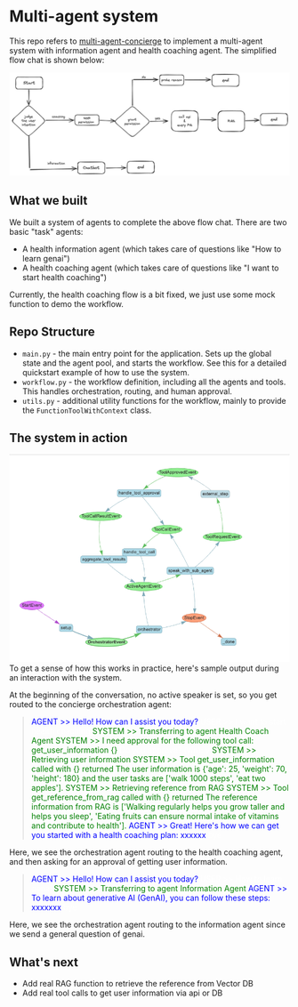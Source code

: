 # Multi-agent system
This repo refers to [multi-agent-concierge](https://github.com/run-llama/multi-agent-concierge) to implement a multi-agent system with information agent and health coaching agent. The simplified flow chat is shown below:

![flow-chat](./flow-chart.png)


## What we built

We built a system of agents to complete the above flow chat. There are two basic "task" agents:
* A health information agent (which takes care of questions like "How to learn genai")
* A health coaching agent (which takes care of questions like "I want to start health coaching")

Currently, the health coaching flow is a bit fixed, we just use some mock function to demo the workflow.

## Repo Structure

- `main.py` - the main entry point for the application. Sets up the global state and the agent pool, and starts the workflow. See this for a detailed quickstart example of how to use the system.
- `workflow.py` - the workflow definition, including all the agents and tools. This handles orchestration, routing, and human approval.
- `utils.py` - additional utility functions for the workflow, mainly to provide the `FunctionToolWithContext` class.

## The system in action

![workflow](./workflow.png)
To get a sense of how this works in practice, here's sample output during an interaction with the system.

At the beginning of the conversation, no active speaker is set, so you get routed to the concierge orchestration agent:

<blockquote>
<span style="color:blue">AGENT >>  Hello! How can I assist you today?</span>
<span style="color:white">USER >> I want to start health coaching</span>
<span style="color:green">SYSTEM >> Transferring to agent Health Coach Agent</span>
<span style="color:green">SYSTEM >> I need approval for the following tool call: get_user_information {} </span>
<span style="color:white">Do you approve? (y/n): y</span>
<span style="color:green">SYSTEM >> Retrieving user information</span>
<span style="color:green">SYSTEM >> Tool get_user_information called with {} returned The user information is {'age': 25, 'weight': 70, 'height': 180} and the user tasks are ['walk 1000 steps', 'eat two apples']. </span>
<span style="color:green">SYSTEM >> Retrieving reference from RAG</span>
<span style="color:green">SYSTEM >> Tool get_reference_from_rag called with {} returned The reference information from RAG is ['Walking regularly helps you grow taller and helps you sleep', 'Eating fruits can ensure normal intake of vitamins and contribute to health']. </span>
<span style="color:blue">AGENT >>  Great! Here's how we can get you started with a health coaching plan: xxxxxx </span>
<span style="color:white">bye</span>
</blockquote>


Here, we see the orchestration agent routing to the health coaching agent, and then asking for an approval of getting user information.

<blockquote>
<span style="color:blue">AGENT >>  Hello! How can I assist you today?</span>
<span style="color:white">USER >> How to learn genai</span>
<span style="color:green">SYSTEM >> Transferring to agent Information Agent</span>
<span style="color:blue">AGENT >> To learn about generative AI (GenAI), you can follow these steps: xxxxxxx </span>
<span style="color:white">bye</span>
</blockquote>

Here, we see the orchestration agent routing to the information agent since we send a general question of genai.

## What's next
- Add real RAG function to retrieve the reference from Vector DB
- Add real tool calls to get user information via api or DB